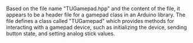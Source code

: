 Based on the file name "TUGamepad.hpp" and the content of the file, it appears to be a header file for a gamepad class in an Arduino library. The file defines a class called "TUGamepad" which provides methods for interacting with a gamepad device, such as initializing the device, sending button state, and setting analog stick values.